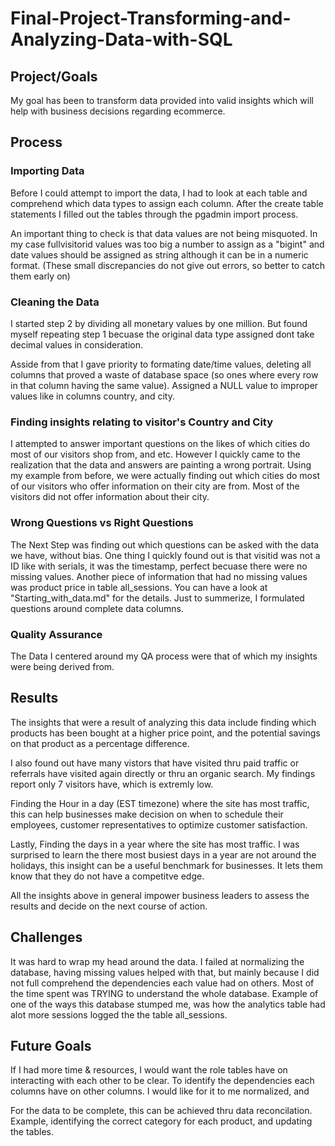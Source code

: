 # Final-Project-Transforming-and-Analyzing-Data-with-SQL

## Project/Goals
My goal has been to transform data provided into valid insights which will help with business decisions regarding ecommerce.
## Process
### Importing Data
Before I could attempt to import the data, I had to look at each table and comprehend which data types to assign each column. After the create table statements I filled out the tables through the pgadmin import process.

An important thing to check is that data values are not being misquoted. In my case fullvisitorid values was too big a number to assign as a "bigint" and date values should be assigned as string although it can be in a numeric format. (These small discrepancies do not give out errors, so better to catch them early on)
### Cleaning the Data 

I started step 2 by dividing all monetary values by one million. But found myself repeating step 1 becuase the original data type assigned dont take decimal values in consideration. 

Asside from that I gave priority to formating date/time values, deleting all columns that proved a waste of database space (so ones where every row in that column having the same value). Assigned a NULL value to improper values like in columns country, and city.


### Finding insights relating to visitor's Country and City

I attempted to answer important questions on the likes of which cities do most of our visitors shop from, and etc. However I quickly came to the realization that the data and answers are painting a wrong portrait. Using my example from before, we were actually finding out which cities do most of our visitors who offer information on their city are from. Most of the visitors did not offer information about their city.


### Wrong Questions vs Right Questions

The Next Step was finding out which questions can be asked with the data we have, without bias. One thing I quickly found out is that visitid was not a ID like with serials, it was the timestamp, perfect becuase there were no missing values. Another piece of information that had no missing values was product price in table all_sessions. You can have a look at "Starting_with_data.md" for the details. Just to summerize, I formulated questions around complete data columns.


### Quality Assurance

The Data I centered around my QA process were that of which my insights were being derived from.

## Results

The insights that were a result of analyzing this data include finding which products has been bought at a higher price point, and the potential savings on that product as a percentage difference. 

I also found out have many vistors that have visited thru paid traffic or referrals have visited again directly or thru an organic search. My findings report only 7 visitors have, which is extremly low.

Finding the Hour in a day (EST timezone) where the site has most traffic, this can help businesses make decision on when to schedule their employees, customer representatives to optimize customer satisfaction. 

Lastly, Finding the days in a year where the site has most traffic. I was surprised to learn the there most busiest days in a year are not around the holidays, this insight can be a useful benchmark for businesses. It lets them know that they do not have a competitve edge. 

All the insights above in general impower business leaders to assess the results and decide on the next course of action.



## Challenges 
It was hard to wrap my head around the data. I failed at normalizing the database, having missing values helped with that, but mainly because I did not full comprehend the dependencies each value had on others. Most of the time spent was TRYING to understand the whole database. Example of one of the ways this database stumped me, was how the analytics table had alot more sessions logged the the table all_sessions. 

## Future Goals

If I had more time & resources, I would want the role tables have on interacting with each other to be clear. To identify the dependencies each columns have on other columns. I would like for it to me normalized, and 

For the data to be complete, this can be achieved thru data reconcilation. Example, identifying the correct category for each product, and updating the tables. 
